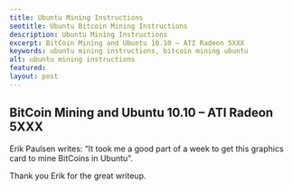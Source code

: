 ```yaml
---
title: Ubuntu Mining Instructions
seotitle: Ubuntu Bitcoin Mining Instructions
description: Ubuntu Mining Instructions
excerpt: BitCoin Mining and Ubuntu 10.10 – ATI Radeon 5XXX
keywords: ubuntu mining instructions, bitcoin mining ubuntu
alt: ubuntu mining instructions
featured: 
layout: post
---
```


<h2>BitCoin Mining and Ubuntu 10.10 – ATI Radeon 5XXX</h2>

<p>Erik Paulsen writes: “It took me a good part of a week to get this graphics card to mine BitCoins in Ubuntu”.<p>

<p>Thank you Erik for the great writeup.<p>

